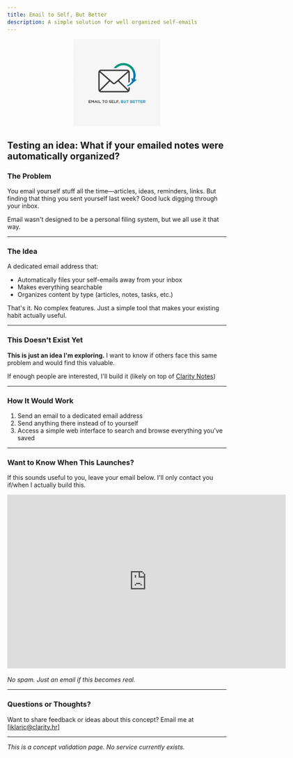 ```yaml
---
title: Email to Self, But Better
description: A simple solution for well organized self-emails
---
```

<p align="center">
  <img src="logo.jpeg" alt="Logo" width="200">
</p>

## Testing an idea: What if your emailed notes were automatically organized?
### The Problem

You email yourself stuff all the time—articles, ideas, reminders, links. But finding that thing you sent yourself last week? Good luck digging through your inbox.

Email wasn't designed to be a personal filing system, but we all use it that way.

---

### The Idea

A dedicated email address that:
- Automatically files your self-emails away from your inbox
- Makes everything searchable
- Organizes content by type (articles, notes, tasks, etc.)

That's it. No complex features. Just a simple tool that makes your existing habit actually useful.

---

### This Doesn't Exist Yet

**This is just an idea I'm exploring.** I want to know if others face this same problem and would find this valuable.

If enough people are interested, I'll build it (likely on top of [Clarity Notes](https://clarity.hr/notes))

---

### How It Would Work

1. Send an email to a dedicated email address
2. Send anything there instead of to yourself
3. Access a simple web interface to search and browse everything you've saved

---

### Want to Know When This Launches?

If this sounds useful to you, leave your email below. I'll only contact you if/when I actually build this.

<iframe src="https://docs.google.com/forms/d/e/1FAIpQLSdQHc9FSGxYJUSfpz4F4mTUbMZejdpEet0MKKoOT_DbuqnhXA/viewform?usp=dialog" width="640" height="400" frameborder="0" marginheight="0" marginwidth="0">Loading…</iframe>

*No spam. Just an email if this becomes real.*

---

### Questions or Thoughts?

Want to share feedback or ideas about this concept? Email me at [iklaric@clarity.hr]

---

*This is a concept validation page. No service currently exists.*

